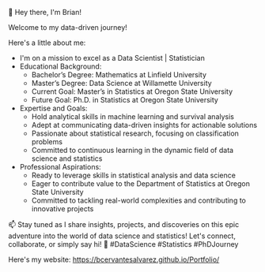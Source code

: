 👋 Hey there, I'm Brian!

Welcome to my data-driven journey!

Here's a little about me:

- I'm on a mission to excel as a Data Scientist | Statistician
- Educational Background:
  - Bachelor’s Degree: Mathematics at Linfield University
  - Master’s Degree: Data Science at Willamette University
  - Current Goal: Master’s in Statistics at Oregon State University
  - Future Goal: Ph.D. in Statistics at Oregon State University
- Expertise and Goals:
  - Hold analytical skills in machine learning and survival analysis
  - Adept at communicating data-driven insights for actionable solutions
  - Passionate about statistical research, focusing on classification problems
  - Committed to continuous learning in the dynamic field of data science and statistics
- Professional Aspirations:
  - Ready to leverage skills in statistical analysis and data science
  - Eager to contribute value to the Department of Statistics at Oregon State University
  - Committed to tackling real-world complexities and contributing to innovative projects

📫 Stay tuned as I share insights, projects, and discoveries on this epic adventure into the world of data science and statistics! Let's connect, collaborate, or simply say hi! 🚀 #DataScience #Statistics #PhDJourney

Here's my website: https://bcervantesalvarez.github.io/Portfolio/
<!---
bcervantesalvarez/bcervantesalvarez is a ✨ special ✨ repository because its `README.md` (this file) appears on your GitHub profile.
You can click the Preview link to take a look at your changes.
--->
